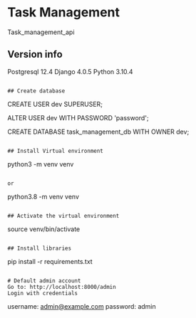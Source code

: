 # Task Management

Task_management_api


## Version info
Postgresql 12.4
Django 4.0.5
Python 3.10.4

```

## Create database
```
CREATE USER dev SUPERUSER;

ALTER USER dev WITH PASSWORD 'password';

CREATE DATABASE task_management_db WITH OWNER dev;
```

## Install Virtual environment
```
python3 -m venv venv
```

or

```
python3.8 -m venv venv
```

## Activate the virtual environment
```
source venv/bin/activate
```

## Install libraries
```
pip install -r requirements.txt
```

# Default admin account
Go to: http://localhost:8000/admin
Login with credentials
```
username: admin@example.com
password: admin
```
